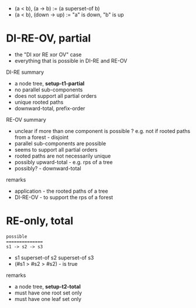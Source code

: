 
* (a < b), (a -> b) := (a superset-of b)
* (a < b), (down -> up) := "a" is down, "b" is up

<!-- ======================================================================= -->
# DI-RE-OV, partial

* the "DI xor RE xor OV" case
* everything that is possible in DI-RE and RE-OV

DI-RE summary

* a node tree, **setup-t1-partial**
* no parallel sub-components
* does not support all partial orders
* unique rooted paths
* downward-total, prefix-order

RE-OV summary

* unclear if more than one component is possible ?
  e.g. not if rooted paths from a forest - disjoint
* parallel sub-components are possible
* seems to support all partial orders
* rooted paths are not necessarily unique
* possibly upward-total - e.g. rps of a tree
* possibly? - downward-total

remarks

* application - the rooted paths of a tree
* DI-RE-OV - to support the rps of a forest

<!-- ======================================================================= -->
# RE-only, total

```
possible
==============
s1 -> s2 -> s3
```

* s1 superset-of s2 superset-of s3
* (#s1 > #s2 > #s2) - is true

remarks

* a node tree, **setup-t2-total**
* must have one root set only
* must have one leaf set only
